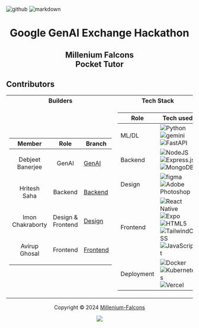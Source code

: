 ![github](https://img.shields.io/badge/GitHub-000000.svg?style=for-the-badge&logo=GitHub&logoColor=white)
![markdown](https://img.shields.io/badge/Markdown-000000.svg?style=for-the-badge&logo=Markdown&logoColor=white)

<h1 align=center>Google GenAI Exchange Hackathon</h1>
<h2 align=center>Millenium Falcons<br>Pocket Tutor</h2>

## Contributors
<table>
<tr><th> Builders </th><th> Tech Stack </th></tr>
<tr><td>

| Member | Role | Branch |
|--|--|--|
|<p align=center>Debjeet Banerjee</p>|<p align=center>GenAI</p>|<a href="https://github.com/Millenium-Falcons/Pocket-Tutor/tree/GenAI">GenAI</a>|
|<p align=center>Hritesh Saha</p>|<p align=center>Backend</p>|<a href="https://github.com/Millenium-Falcons/Pocket-Tutor/tree/backend">Backend</a>|
|<p align=center>Imon Chakraborty</p>|<p align=center>Design & Frontend</p>|<a href="https://github.com/Millenium-Falcons/Pocket-Tutor/tree/design">Design</a>|
|<p align=center>Avirup Ghosal</p>|<p align=center>Frontend</p>|<a href="https://github.com/Millenium-Falcons/Pocket-Tutor/tree/frontend">Frontend</a>|

</td><td>

|Role|Tech used|
|--|--|
|ML/DL|![Python](https://img.shields.io/badge/python-3670A0?style=for-the-badge&logo=python&logoColor=ffdd54) ![gemini](https://img.shields.io/badge/Google%20Gemini-8E75B2.svg?style=for-the-badge&logo=Google-Gemini&logoColor=white) ![FastAPI](https://img.shields.io/badge/FastAPI-005571?style=for-the-badge&logo=fastapi)|
|Backend|![NodeJS](https://img.shields.io/badge/node.js-6DA55F?style=for-the-badge&logo=node.js&logoColor=white) ![Express.js](https://img.shields.io/badge/express.js-%23404d59.svg?style=for-the-badge&logo=express&logoColor=%2361DAFB) ![MongoDB](https://img.shields.io/badge/MongoDB-%234ea94b.svg?style=for-the-badge&logo=mongodb&logoColor=white)|
|Design|![figma](https://img.shields.io/badge/Figma-F24E1E.svg?style=for-the-badge&logo=Figma&logoColor=white) ![Adobe Photoshop](https://img.shields.io/badge/adobe%20photoshop-%2331A8FF.svg?style=for-the-badge&logo=adobe%20photoshop&logoColor=white)|
|Frontend|![React Native](https://img.shields.io/badge/react_native-%2320232a.svg?style=for-the-badge&logo=react&logoColor=%2361DAFB) ![Expo](https://img.shields.io/badge/expo-1C1E24?style=for-the-badge&logo=expo&logoColor=#D04A37) ![HTML5](https://img.shields.io/badge/html5-%23E34F26.svg?style=for-the-badge&logo=html5&logoColor=white)<br>![TailwindCSS](https://img.shields.io/badge/tailwindcss-%2338B2AC.svg?style=for-the-badge&logo=tailwind-css&logoColor=white) ![JavaScript](https://img.shields.io/badge/javascript-%23323330.svg?style=for-the-badge&logo=javascript&logoColor=%23F7DF1E)|
|Deployment|![Docker](https://img.shields.io/badge/docker-%230db7ed.svg?style=for-the-badge&logo=docker&logoColor=white) ![Kubernetes](https://img.shields.io/badge/kubernetes-%23326ce5.svg?style=for-the-badge&logo=kubernetes&logoColor=white) ![Vercel](https://img.shields.io/badge/vercel-%23000000.svg?style=for-the-badge&logo=vercel&logoColor=white)|


</td></tr> </table>

<p align="center">Copyright &copy; 2024 <a href="https://github.com/mintRaven-org" target="_blank">Millenium-Falcons</a>
<p align="center"><a href="https://github.com/Millenium-Falcons/Pocket-Tutor/blob/main/LICENSE"><img src="https://img.shields.io/static/v1.svg?style=for-the-badge&label=License&message=MIT&logoColor=d9e0ee&colorA=363a4f&colorB=b7bdf8"/></a></p>

